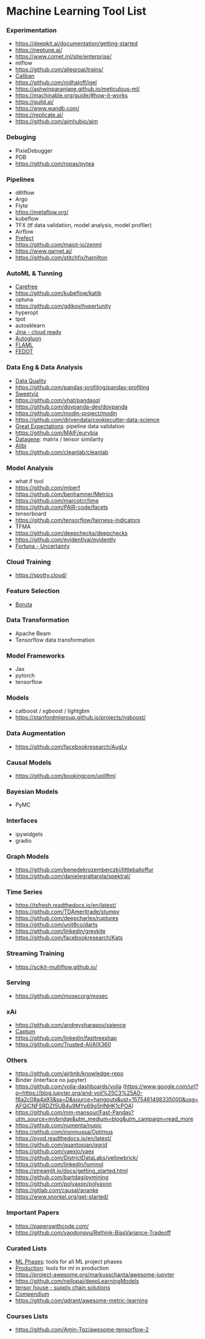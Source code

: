 # Machine Learning Tool List

### Experimentation 
* https://deepkit.ai/documentation/getting-started
* https://neptune.ai/
* https://www.comet.ml/site/enterprise/
* mlflow 
* https://github.com/allegroai/trains/
* [Caliban](https://github.com/google/caliban)
* https://github.com/nidhaloff/igel
* https://ashwinparanjape.github.io/meticulous-ml/
* https://machinable.org/guide/#how-it-works
* https://guild.ai/
* https://www.wandb.com/
* https://replicate.ai/
* https://github.com/aimhubio/aim

### Debuging
* PixieDebugger 
* PDB
* https://github.com/ropas/pytea

### Pipelines
* d6tflow
* Argo
* Flyte
* https://metaflow.org/
* kubeflow 
* TFX (tf data validation, model analysis, model profiler) 
* Airflow
* [Prefect](https://github.com/prefecthq/prefect)
* https://github.com/maiot-io/zenml
* https://www.garnet.ai/
* https://github.com/stitchfix/hamilton

### AutoML & Tunning
* [Carefree](https://github.com/carefree0910/carefree-learn)
* https://github.com/kubeflow/katib
* optuna
* https://github.com/gdikov/hypertunity
* hyperopt
* tpot 
* autosklearn
* [Jina - cloud ready](https://github.com/jina-ai/jina/)
* [Autogluon](https://github.com/awslabs/autogluon/)
* [FLAML](https://github.com/microsoft/FLAML)
* [FEDOT](https://github.com/nccr-itmo/FEDOT)

### Data Eng & Data Analysis
* [Data Quality](https://github.com/ydataai/ydata-quality)
* https://github.com/pandas-profiling/pandas-profiling
* [Sweetviz](https://github.com/fbdesignpro/sweetviz)
* https://github.com/yhat/pandasql
* https://github.com/dovpanda-dev/dovpanda
* https://github.com/modin-project/modin
* https://github.com/drivendata/cookiecutter-data-science
* [Great Expectations](https://docs.greatexpectations.io/en/latest/): pipeline data validation
* https://github.com/MAIF/eurybia
* [Datagene](https://github.com/firmai/datagene): matrix / tensor similarity
* [Alibi](https://github.com/SeldonIO/alibi-detect)
* https://github.com/cleanlab/cleanlab

### Model Analysis
* what if tool
* https://github.com/mlperf
* https://github.com/benhamner/Metrics
* https://github.com/marcotcr/lime
* https://github.com/PAIR-code/facets
* tensorboard
* https://github.com/tensorflow/fairness-indicators
* TFMA
* https://github.com/deepchecks/deepchecks
* https://github.com/evidentlyai/evidently
* [Fortuna - Uncertainty](https://github.com/awslabs/fortuna)


### Cloud Training
* https://spotty.cloud/

### Feature Selection 
* [Boruta](https://github.com/scikit-learn-contrib/boruta_py)

### Data Transformation 
* Apache Beam
* Tensorflow data transformation 

### Model Frameworks 
* Jax
* pytorch
* tensorflow 

### Models
* catboost / xgboost / lightgbm
* https://stanfordmlgroup.github.io/projects/ngboost/

### Data Augmentation 
* https://github.com/facebookresearch/AugLy

### Causal Models
* https://github.com/bookingcom/upliftml

### Bayesian Models 
* PyMC

### Interfaces 
* ipywidgets 
* gradio 

### Graph Models 
* https://github.com/benedekrozemberczki/littleballoffur
* https://github.com/danielegrattarola/spektral/

### Time Series 
* https://tsfresh.readthedocs.io/en/latest/
* https://github.com/TDAmeritrade/stumpy
* https://github.com/deepcharles/ruptures
* https://github.com/unit8co/darts
* https://github.com/linkedin/greykite
* https://github.com/facebookresearch/Kats

### Streaming Training
* https://scikit-multiflow.github.io/

### Serving 
* https://github.com/mosecorg/mosec 

### xAi 
* https://github.com/andreysharapov/xaience
* [Captum](https://captum.ai/)
* https://github.com/linkedin/fasttreeshap
* https://github.com/Trusted-AI/AIX360

### Others 
* https://github.com/airbnb/knowledge-repo
* Binder (interface no jupyter)
* https://github.com/voila-dashboards/voila (https://www.google.com/url?q=https://blog.jupyter.org/and-voil%25C3%25A0-f6a2c08a4a93&sa=D&source=hangouts&ust=1575461498335000&usg=AFQjCNFSRDZf5UB4u9MYp69g5HNHK1cPOA)
* https://github.com/mm-mansour/Fast-Pandas?utm_source=mybridge&utm_medium=blog&utm_campaign=read_more
* https://github.com/numenta/nupic
* https://github.com/ironmussa/Optimus
* https://pyod.readthedocs.io/en/latest/
* https://github.com/quantopian/qgrid
* https://github.com/vaexio/vaex
* https://github.com/DistrictDataLabs/yellowbrick/
* https://github.com/linkedin/luminol
* https://streamlit.io/docs/getting_started.html
* https://github.com/bartdag/pymining
* https://github.com/polyaxon/polyaxon
* https://gitlab.com/causal/ananke
* https://www.snorkel.org/get-started/

### Important Papers 
* https://paperswithcode.com/
* https://github.com/yaodongyu/Rethink-BiasVariance-Tradeoff

### Curated Lists
* [ML Phases](https://github.com/amitness/toolbox): tools for all ML project phases
* [Production](https://github.com/EthicalML/awesome-production-machine-learning): tools for ml in production
* https://project-awesome.org/markusschanta/awesome-jupyter
* https://github.com/nellopai/deepLearningModels
* [tensor house - supply chain solutions](https://github.com/ikatsov/tensor-house)
* [Compendium](https://docs.google.com/document/d/1wvtcwc8LOb3PZI9huQOD7UjqUoY98N5r3aQsWKNAlzk/edit#heading=h.y6mpsp4co5t9)
* https://github.com/qdrant/awesome-metric-learning

### Courses Lists
* https://github.com/Amin-Tgz/awesome-tensorflow-2
